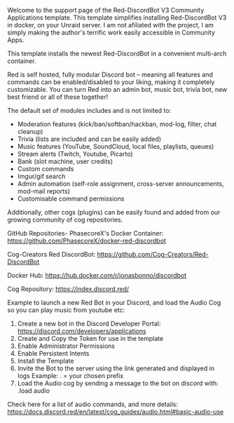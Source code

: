Welcome to the support page of the Red-DiscordBot V3 Community Applications template.  This template simplifies installing Red-DiscordBot V3 in docker, on your Unraid server.  I am not afiliated with the project, I am simply making the author's terrific work easily accessible in Community Apps.

This template installs the newest Red-DiscordBot in a convenient multi-arch container. 

Red is self hosted, fully modular Discord bot – meaning all features and commands can be enabled/disabled to your liking, making it completely customizable. You can turn Red into an admin bot, music bot, trivia bot, new best friend or all of these together!

The default set of modules includes and is not limited to:

- Moderation features (kick/ban/softban/hackban, mod-log, filter, chat cleanup)
- Trivia (lists are included and can be easily added)
- Music features (YouTube, SoundCloud, local files, playlists, queues)
- Stream alerts (Twitch, Youtube, Picarto)
- Bank (slot machine, user credits)
- Custom commands
- Imgur/gif search
- Admin automation (self-role assignment, cross-server announcements, mod-mail reports)
- Customisable command permissions

Additionally, other cogs (plugins) can be easily found and added from our growing community of cog repositories.

GitHub Repositories-
PhasecoreX's Docker Container: https://github.com/PhasecoreX/docker-red-discordbot

Cog-Creators Red DiscordBot: https://github.com/Cog-Creators/Red-DiscordBot

Docker Hub: https://hub.docker.com/r/jonasbonno/discordbot

Cog Repository: https://index.discord.red/

Example to launch a new Red Bot in your Discord, and load the Audio Cog so you can play music from youtube etc:
1. Create a new bot in the Discord Developer Portal: https://discord.com/developers/applications
2. Create and Copy the Token for use in the template
3. Enable Administrator Permissions
4. Enable Persistent Intents
5. Install the Template
6. Invite the Bot to the server using the link generated and displayed in logs
Example: . = your chosen prefix
7. Load the Audio cog by sending a message to the bot on discord with: .load audio

Check here for a list of audio commands, and more details:
https://docs.discord.red/en/latest/cog_guides/audio.html#basic-audio-use
